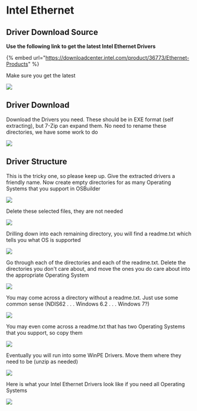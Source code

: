 # Intel Ethernet

## Driver Download Source

**Use the following link to get the latest Intel Ethernet Drivers**

{% embed url="https://downloadcenter.intel.com/product/36773/Ethernet-Products" %}

Make sure you get the latest

![](../../../../../.gitbook/assets/image%20%282%29.png)

## Driver Download

Download the Drivers you need.  These should be in EXE format \(self extracting\), but 7-Zip can expand them.  No need to rename these directories, we have some work to do

![](../../../../../.gitbook/assets/image%20%283%29.png)

## Driver Structure

This is the tricky one, so please keep up.  Give the extracted drivers a friendly name.  Now create empty directories for as many Operating Systems that you support in OSBuilder

![](../../../../../.gitbook/assets/image%20%2819%29.png)

Delete these selected files, they are not needed

![](../../../../../.gitbook/assets/image%20%2824%29.png)

Drilling down into each remaining directory, you will find a readme.txt which tells you what OS is supported

![](../../../../../.gitbook/assets/image%20%2826%29.png)

Go through each of the directories and each of the readme.txt.  Delete the directories you don't care about, and move the ones you do care about into the appropriate Operating System

![](../../../../../.gitbook/assets/image%20%2817%29.png)

You may come across a directory without a readme.txt.  Just use some common sense \(NDIS62 . . . Windows 6.2 . . . Windows 7?\)

![](../../../../../.gitbook/assets/image%20%285%29.png)

You may even come across a readme.txt that has two Operating Systems that you support, so copy them

![](../../../../../.gitbook/assets/image%20%2849%29.png)

Eventually you will run into some WinPE Drivers.  Move them where they need to be \(unzip as needed\)

![](../../../../../.gitbook/assets/image%20%2842%29.png)

Here is what your Intel Ethernet Drivers look like if you need all Operating Systems

![](../../../../../.gitbook/assets/image%20%2814%29.png)

## 


